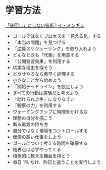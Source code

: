 # 学習方法

[「後回し」にしない技術 | イ・ミンギュ](https://www.amazon.co.jp/dp/B08R8K2VFX)

- ゴールではなくプロセスを「見える化」する
- 「本当の問題」を見つける
- 「逆算スケジューリング」を取り入れよう
- どんなときも「代案」を用意する
- 「公開宣言効果」を利用する
- 切実な理由を探そう
- どうせやるなら素早く処理する
- 小さなことから始めよう
- 「開始デッドライン」を設定しよう
- すべての行動は実験だと考えよう
- 「助けられ上手」になりなさい
- 「観察の力」を利用する
- ウォーミングアップに時間をかけるな
- 理想の自分を描こう
- 断る勇気の持ち方
- 自分ではなく環境をコントロールする
- 価値の高い仕事をしよう
- ゴールについて考える時間を確保する
- 臨界点は必ずやってくる
- 積極的に教える機会を持とう
- 毎日 1% だけ、昨日と違うことを実行しよう
